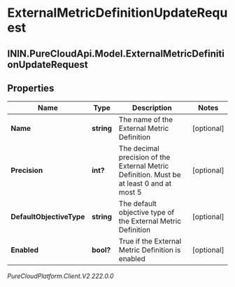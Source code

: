 # ExternalMetricDefinitionUpdateRequest

## ININ.PureCloudApi.Model.ExternalMetricDefinitionUpdateRequest

## Properties

|Name | Type | Description | Notes|
|------------ | ------------- | ------------- | -------------|
| **Name** | **string** | The name of the External Metric Definition | [optional] |
| **Precision** | **int?** | The decimal precision of the External Metric Definition. Must be at least 0 and at most 5 | [optional] |
| **DefaultObjectiveType** | **string** | The default objective type of the External Metric Definition | [optional] |
| **Enabled** | **bool?** | True if the External Metric Definition is enabled | [optional] |



_PureCloudPlatform.Client.V2 222.0.0_
